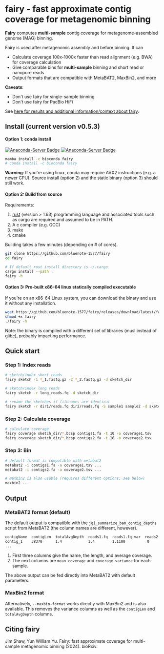 # fairy - fast approximate contig coverage for metagenomic binning

**Fairy** computes **multi-sample** contig coverage for metagenome-assembled genome (MAG) binning. 

Fairy is used after metagenomic assembly and before binning. It can

* Calculate coverage 100x-1000x faster than read alignment (e.g. BWA) for coverage calculation
* Give comparable bins for **multi-sample** binning and short read or nanopore reads
* Output formats that are compatible with MetaBAT2, MaxBin2, and more

**Caveats**: 

* Don't use fairy for single-sample binning
* Don't use fairy for PacBio HiFi

See [here for results and additional information/context about fairy](https://github.com/bluenote-1577/fairy/wiki/Introduction-to-fairy).

##  Install (current version v0.5.3)

#### Option 1: conda install 
[![Anaconda-Server Badge](https://anaconda.org/bioconda/fairy/badges/version.svg)](https://anaconda.org/bioconda/fairy)
[![Anaconda-Server Badge](https://anaconda.org/bioconda/fairy/badges/latest_release_date.svg)](https://anaconda.org/bioconda/fairy)

```sh
mamba install -c bioconda fairy
# conda install -c bioconda fairy
```

**Warning**: If you're using linux, conda may require AVX2 instructions (e.g. a newer CPU). Source install (option 2) and the static binary (option 3) should still work. 

#### Option 2: Build from source

Requirements:
1. [rust](https://www.rust-lang.org/tools/install) (version > 1.63) programming language and associated tools such as cargo are required and assumed to be in PATH.
2. A c compiler (e.g. GCC)
3. make
4. cmake

Building takes a few minutes (depending on # of cores).

```sh
git clone https://github.com/bluenote-1577/fairy
cd fairy

# If default rust install directory is ~/.cargo
cargo install --path . 
fairy -h 
```
#### Option 3: Pre-built x86-64 linux statically compiled executable

If you're on an x86-64 Linux system, you can download the binary and use it without any installation. 

```sh
wget https://github.com/bluenote-1577/fairy/releases/download/latest/fairy
chmod +x fairy
./fairy -h
```

Note: the binary is compiled with a different set of libraries (musl instead of glibc), probably impacting performance. 

## Quick start

### Step 1: Index reads
```sh
# sketch/index short reads
fairy sketch -1 *_1.fastq.gz -2 *_2.fastq.gz -d sketch_dir

# sketch/index long reads
fairy sketch -r long_reads.fq -d sketch_dir

# rename the sketches if filenames are identical
fairy sketch -r dir1/reads.fq dir2/reads.fq -S sample1 sample2 -d sketch_dir
```

### Step 2: Calculate coverage
```sh
# calculate coverage
fairy coverage sketch_dir/*.bcsp contigs1.fa -t 10 -o coverage1.tsv
fairy coverage sketch_dir/*.bcsp contigs2.fa -t 10 -o coverage2.tsv
```

### Step 3: Bin
```sh
# default format is compatible with metabat2
metabat2 -i contigs1.fa -a coverage1.tsv ...
metabat2 -i contigs2.fa -a coverage2.tsv ...

# maxbin2 is also usable (requires different options; see below)
maxbin2 ...
```
## Output

### MetaBAT2 format (default)

The default output is compatible with the `jgi_summarize_bam_contig_depths` script from MetaBAT2 (the column names are different, however). 

```sh
contigName  contigLen  totalAvgDepth  reads1.fq  reads1.fq-var  reads2.fq  reads2.fq-var  ...
contig_1    38370      1.4            1.4        1.1100          0       0
...
```

1. First three columns give the name, the length, and average coverage.
2. The next columns are `mean coverage` and `coverage variance` for each sample.

The above output can be fed directly into MetaBAT2 with default parameters. 

### MaxBin2 format

Alternatively, `--maxbin-format` works directly with MaxBin2 and is also available. This removes the variance columns as well as the `contigLen` and `totalAvgDepth` columns. 

## Citing fairy

Jim Shaw, Yun William Yu. Fairy: fast approximate coverage for multi-sample metagenomic binning (2024). bioRxiv.
